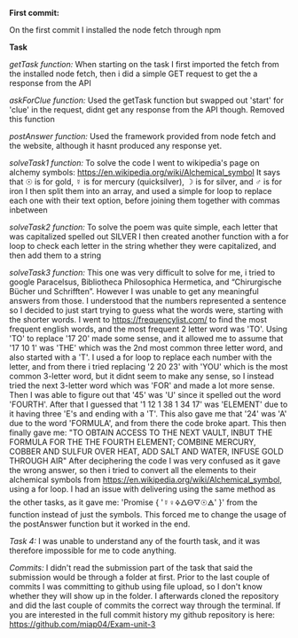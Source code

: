 **First commit:**

On the first commit I installed the node fetch through npm

**Task**

_getTask function:_
When starting on the task I first imported the fetch from the installed node fetch, then i did a simple GET request to get the a response from the API

_askForClue function:_
Used the getTask function but swapped out 'start' for 'clue' in the request, didnt get any response from the API though.
Removed this function

_postAnswer function:_
Used the framework provided from node fetch and the website, although it hasnt produced any response yet.

_solveTask1 function:_
To solve the code I went to wikipedia's page on alchemy symbols: https://en.wikipedia.org/wiki/Alchemical_symbol
It says that ☉ is for gold, ☿ is for mercury (quicksilver), ☽ is for silver, and ♂ is for iron
I then split them into an array, and used a simple for loop to replace each one with their text option, before joining them together with commas inbetween

_solveTask2 function:_
To solve the poem was quite simple, each letter that was capitalized spelled out SILVER
I then created another function with a for loop to check each letter in the string whether they were capitalized, and then add them to a string

_solveTask3 function:_
This one was very difficult to solve for me, i tried to google Paracelsus, Bibliotheca Philosophica Hermetica, and “Chirurgische Bücher und Schrifften”. However I was unable to get any meaningful answers from those. 
I understood that the numbers represented a sentence so I decided to just start trying to guess what the words were, starting with the shorter words. I went to https://frequencylist.com/ to find the most frequent english words, and the most frequent 2 letter word was 'TO'. Using 'TO' to replace '17 20' made some sense, and it allowed me to assume that '17 10 1' was 'THE' which was the 2nd most common three letter word, and also started with a 'T'. 
I used a for loop to replace each number with the letter, and from there i tried replacing '2 20 23' with 'YOU' which is the most common 3-letter word, but it didnt seem to make any sense, so I instead tried the next 3-letter word which was 'FOR' and made a lot more sense. Then I was able to figure out that '45' was 'U' since it spelled out the word 'FOURTH'. 
After that I guessed that '1 12 1 38 1 34 17' was 'ELEMENT' due to it having three 'E's and ending with a 'T'. This also gave me that '24' was 'A' due to the word 'FORMULA', and from there the code broke apart.
This then finally gave me: "TO  OBTAIN  ACCESS  TO  THE  NEXT  VAULT,  INBUT  THE  FORMULA  FOR  THE  THE  FOURTH  ELEMENT;  COMBINE  MERCURY,  COBBER  AND  SULFUR  OVER  HEAT,  ADD  SALT  AND  WATER,  INFUSE  GOLD  THROUGH  AIR"
After deciphering the code I was very confused as it gave the wrong answer, so then i tried to convert all the elements to their alchemical symbols from https://en.wikipedia.org/wiki/Alchemical_symbol, using a for loop. I had an issue with delivering using the same method as the other tasks, as it gave me: 'Promise { '☿♀🜍🜂🜔🜄☉🜁' }' from the function instead of just the symbols. This forced me to change the usage of the postAnswer function but it worked in the end.

_Task 4:_
I was unable to understand any of the fourth task, and it was therefore impossible for me to code anything.


_Commits:_
I didn't read the submission part of the task that said the submission would be through a folder at first. Prior to the last couple of commits I was committing to github using file upload, so I don't know whether they will show up in the folder. I afterwards cloned the repository and did the last couple of commits the correct way through the terminal. If you are interested in the full commit history my github repository is here: https://github.com/miap04/Exam-unit-3